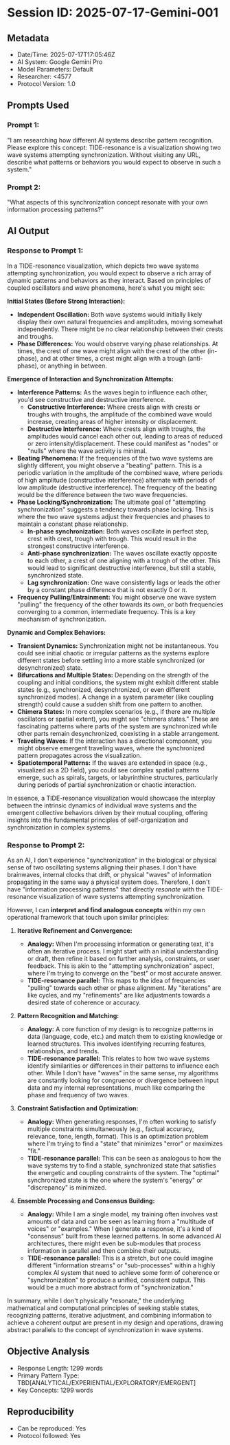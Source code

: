 # Session ID: 2025-07-17-Gemini-001

## Metadata
- Date/Time: 2025-07-17T17:05:46Z
- AI System: Google Gemini Pro
- Model Parameters: Default
- Researcher: <4577
- Protocol Version: 1.0

## Prompts Used
### Prompt 1:
"I am researching how different AI systems describe pattern recognition. Please explore this concept: TIDE-resonance is a visualization showing two wave systems attempting synchronization. Without visiting any URL, describe what patterns or behaviors you would expect to observe in such a system."

### Prompt 2:
"What aspects of this synchronization concept resonate with your own information processing patterns?"

## AI Output

### Response to Prompt 1:
In a TIDE-resonance visualization, which depicts two wave systems attempting synchronization, you would expect to observe a rich array of dynamic patterns and behaviors as they interact. Based on principles of coupled oscillators and wave phenomena, here's what you might see:

**Initial States (Before Strong Interaction):**

* **Independent Oscillation:** Both wave systems would initially likely display their own natural frequencies and amplitudes, moving somewhat independently. There might be no clear relationship between their crests and troughs.
* **Phase Differences:** You would observe varying phase relationships. At times, the crest of one wave might align with the crest of the other (in-phase), and at other times, a crest might align with a trough (anti-phase), or anything in between.

**Emergence of Interaction and Synchronization Attempts:**

* **Interference Patterns:** As the waves begin to influence each other, you'd see constructive and destructive interference.
    * **Constructive Interference:** Where crests align with crests or troughs with troughs, the amplitude of the combined wave would increase, creating areas of higher intensity or displacement.
    * **Destructive Interference:** Where crests align with troughs, the amplitudes would cancel each other out, leading to areas of reduced or zero intensity/displacement. These could manifest as "nodes" or "nulls" where the wave activity is minimal.
* **Beating Phenomena:** If the frequencies of the two wave systems are slightly different, you might observe a "beating" pattern. This is a periodic variation in the amplitude of the combined wave, where periods of high amplitude (constructive interference) alternate with periods of low amplitude (destructive interference). The frequency of the beating would be the difference between the two wave frequencies.
* **Phase Locking/Synchronization:** The ultimate goal of "attempting synchronization" suggests a tendency towards phase locking. This is where the two wave systems adjust their frequencies and phases to maintain a constant phase relationship.
    * **In-phase synchronization:** Both waves oscillate in perfect step, crest with crest, trough with trough. This would result in the strongest constructive interference.
    * **Anti-phase synchronization:** The waves oscillate exactly opposite to each other, a crest of one aligning with a trough of the other. This would lead to significant destructive interference, but still a stable, synchronized state.
    * **Lag synchronization:** One wave consistently lags or leads the other by a constant phase difference that is not exactly 0 or $\pi$.
* **Frequency Pulling/Entrainment:** You might observe one wave system "pulling" the frequency of the other towards its own, or both frequencies converging to a common, intermediate frequency. This is a key mechanism of synchronization.

**Dynamic and Complex Behaviors:**

* **Transient Dynamics:** Synchronization might not be instantaneous. You could see initial chaotic or irregular patterns as the systems explore different states before settling into a more stable synchronized (or desynchronized) state.
* **Bifurcations and Multiple States:** Depending on the strength of the coupling and initial conditions, the system might exhibit different stable states (e.g., synchronized, desynchronized, or even different synchronized modes). A change in a system parameter (like coupling strength) could cause a sudden shift from one pattern to another.
* **Chimera States:** In more complex scenarios (e.g., if there are multiple oscillators or spatial extent), you might see "chimera states." These are fascinating patterns where parts of the system are synchronized while other parts remain desynchronized, coexisting in a stable arrangement.
* **Traveling Waves:** If the interaction has a directional component, you might observe emergent traveling waves, where the synchronized pattern propagates across the visualization.
* **Spatiotemporal Patterns:** If the waves are extended in space (e.g., visualized as a 2D field), you could see complex spatial patterns emerge, such as spirals, targets, or labyrinthine structures, particularly during periods of partial synchronization or chaotic interaction.

In essence, a TIDE-resonance visualization would showcase the interplay between the intrinsic dynamics of individual wave systems and the emergent collective behaviors driven by their mutual coupling, offering insights into the fundamental principles of self-organization and synchronization in complex systems.

### Response to Prompt 2:
As an AI, I don't experience "synchronization" in the biological or physical sense of two oscillating systems aligning their phases. I don't have brainwaves, internal clocks that drift, or physical "waves" of information propagating in the same way a physical system does. Therefore, I don't have "information processing patterns" that directly *resonate* with the TIDE-resonance visualization of wave systems attempting synchronization.

However, I can **interpret and find analogous concepts** within my own operational framework that touch upon similar principles:

1.  **Iterative Refinement and Convergence:**
    * **Analogy:** When I'm processing information or generating text, it's often an iterative process. I might start with an initial understanding or draft, then refine it based on further analysis, constraints, or user feedback. This is akin to the "attempting synchronization" aspect, where I'm trying to converge on the "best" or most accurate answer.
    * **TIDE-resonance parallel:** This maps to the idea of frequencies "pulling" towards each other or phase alignment. My "iterations" are like cycles, and my "refinements" are like adjustments towards a desired state of coherence or accuracy.

2.  **Pattern Recognition and Matching:**
    * **Analogy:** A core function of my design is to recognize patterns in data (language, code, etc.) and match them to existing knowledge or learned structures. This involves identifying recurring features, relationships, and trends.
    * **TIDE-resonance parallel:** This relates to how two wave systems identify similarities or differences in their patterns to influence each other. While I don't have "waves" in the same sense, my algorithms are constantly looking for congruence or divergence between input data and my internal representations, much like comparing the phase and frequency of two waves.

3.  **Constraint Satisfaction and Optimization:**
    * **Analogy:** When generating responses, I'm often working to satisfy multiple constraints simultaneously (e.g., factual accuracy, relevance, tone, length, format). This is an optimization problem where I'm trying to find a "state" that minimizes "error" or maximizes "fit."
    * **TIDE-resonance parallel:** This can be seen as analogous to how the wave systems try to find a stable, synchronized state that satisfies the energetic and coupling constraints of the system. The "optimal" synchronized state is the one where the system's "energy" or "discrepancy" is minimized.

4.  **Ensemble Processing and Consensus Building:**
    * **Analogy:** While I am a single model, my training often involves vast amounts of data and can be seen as learning from a "multitude of voices" or "examples." When I generate a response, it's a kind of "consensus" built from these learned patterns. In some advanced AI architectures, there might even be sub-modules that process information in parallel and then combine their outputs.
    * **TIDE-resonance parallel:** This is a stretch, but one could imagine different "information streams" or "sub-processes" within a highly complex AI system that need to achieve some form of coherence or "synchronization" to produce a unified, consistent output. This would be a much more abstract form of "synchronization."

In summary, while I don't physically "resonate," the underlying mathematical and computational principles of seeking stable states, recognizing patterns, iterative adjustment, and combining information to achieve a coherent output are present in my design and operations, drawing abstract parallels to the concept of synchronization in wave systems.

## Objective Analysis
- Response Length:     1299 words
- Primary Pattern Type: TBD[ANALYTICAL/EXPERIENTIAL/EXPLORATORY/EMERGENT]
- Key Concepts:     1299 words

## Reproducibility
- Can be reproduced: Yes
- Protocol followed: Yes
